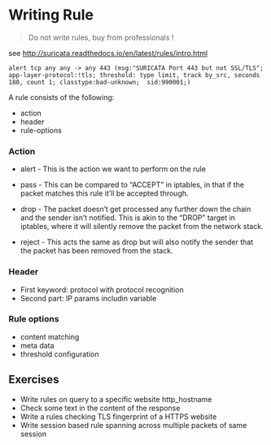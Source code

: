 # Writing Rule

> Do not write rules, buy from professionals !

see http://suricata.readthedocs.io/en/latest/rules/intro.html

```
alert tcp any any -> any 443 (msg:"SURICATA Port 443 but not SSL/TLS"; app-layer-protocol:!tls; threshold: type limit, track by_src, seconds 180, count 1; classtype:bad-unknown;  sid:990001;)
```

A rule consists of the following:
* action
* header
* rule-options

### Action


* alert - This is the action we want to perform on the rule

* pass - This can be compared to “ACCEPT” in iptables, in that if the packet matches this rule it’ll be accepted through.
* drop - The packet doesn’t get processed any further down the chain and the sender isn’t notified. This is akin to the “DROP” target in iptables, where it will silently remove the packet from the network stack.
* reject - This acts the same as drop but will also notify the sender that the packet has been removed from the stack.

### Header

* First keyword: protocol with protocol recognition
* Second part: IP params includin variable

### Rule options

* content matching
* meta data
* threshold configuration




## Exercises

* Write rules on query to a specific website http_hostname
* Check some text in the content of the response
* Write a rules checking TLS fingerprint of a HTTPS website
* Write session based rule spanning across multiple packets of same session

